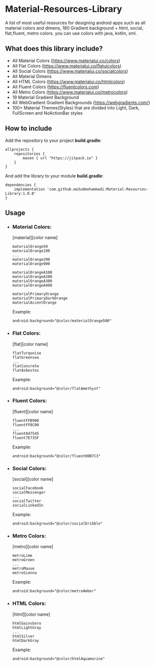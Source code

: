 # Material-Resources-Library
A list of most useful resources for designing android apps such as all material colors and dimens, 180 Gradient background + html, social, flat,fluent, metro colors.
you can use colors with java, kotlin, xml.


## What does this library include?
* All Material Colors (https://www.materialui.co/colors)
* All Flat Colors (https://www.materialui.co/flatuicolors)
* All Social Colors (https://www.materialui.co/socialcolors)
* All Material Dimens
* All HTML Colors (https://www.materialui.co/htmlcolors)
* All Fluent Colors (https://fluentcolors.com)
* All Metro Colors (https://www.materialui.co/metrocolors)
* 19 Material Gradient Background
* All WebGradient Gradient Backgrounds (https://webgradients.com/)
* 100+ Material Themes(Styles) that are divided into Light, Dark, FullScreen and NoActionBar styles


## How to include
Add the repository to your project **build.gradle**:

```Gradle
allprojects {
    repositories {
        maven { url "https://jitpack.io" }
    }
}
```

And add the library to your module **build.gradle**:

```Gradle
dependencies {
    implementation 'com.github.ma3udmohammadi:Material-Resources-Library:1.0.0'
}
```

## Usage

* ### Material Colors:
  [material][color name]
  ```
  materialOrange50
  materialOrange100
  ...
  materialOrange200
  materialOrange900
  ```
  
  ```
  materialOrangeA100
  materialOrangeA200
  materialOrangeA300
  materialOrangeA400
  ```
  
  ```
  materialPrimaryOrange
  materialPrimaryDarkOrange
  materialAccentOrange
  ```
  
  Example:
  ```
  android:background="@color/materialOrange500"
  ```

* ### Flat Colors:
  [flat][color name]
  ```
  flatTurquoise
  flatGreensea
  ...
  flatConcrete
  flatAsbestos
  ```
  
  Example:
  ```
  android:background="@color/flatAmethyst"
  ```
* ### Fluent Colors:
  [fluent][color name]
  ```
  fluentFFB900
  fluentFF8C00
  ...
  fluent847545
  fluent7E735F
  ```
  
  Example:
  ```
  android:background="@color/fluent00B7C3"
  ```
  
* ### Social Colors:
  [social][color name]
  ```
  socialFacebook
  socialMessenger
  ...
  socialTwitter
  socialLinkedIn
  ```
  
  Example:
  ```
  android:background="@color/socialDribble"
  ```
  
* ### Metro Colors:
  [metro][color name]
  ```
  metroLime
  metroGreen
  ...
  metroMauve
  metroSienna
  ```
  
  Example:
  ```
  android:background="@color/metroAmber"
  ```
  
* ### HTML Colors:
  [html][color name]
  ```
  htmlGainsboro
  htmlLightGray
  ...
  htmlSilver
  htmlDarkGray
  ```
  
  Example:
  ```
  android:background="@color/htmlAquamarine"
  ```
  
  
  
  
